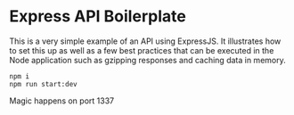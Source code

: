 # Express API Boilerplate
This is a very simple example of an API using ExpressJS. It illustrates how to set this up as well as a few best practices that can be executed in the Node application such as gzipping responses and caching data in memory.

```
npm i
npm run start:dev
```

Magic happens on port 1337